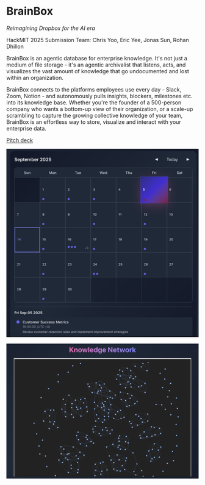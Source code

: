 # BrainBox

*Reimagining Dropbox for the AI era*

HackMIT 2025 Submission
Team: Chris Yoo, Eric Yee, Jonas Sun, Rohan Dhillon

BrainBox is an agentic database for enterprise knowledge. It's not just a medium of file storage - it's an agentic archivalist that listens, acts, and visualizes the vast amount of knowledge that go undocumented and lost within an organization.

BrainBox connects to the platforms employees use every day - Slack, Zoom, Notion - and autonomously pulls insights, blockers, milestones etc. into its knowledge base. Whether you're the founder of a 500-person company who wants a bottom-up view of their organization, or a scale-up scrambling to capture the growing collective knowledge of your team, BrainBox is an effortless way to store, visualize and interact with your enterprise data.

[Pitch deck](https://docs.google.com/presentation/d/1mbYwwYdq3Ohgsw2uWBAi5KfMlRb1liGQmNu1p3D-VZQ/edit?usp=sharing)

![Calendar](docs/calendar.png)

![Knowledge Network](docs/knowledge.png)

